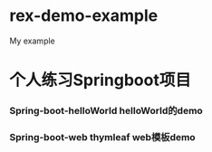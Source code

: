 # rex-demo-example
My example
# 个人练习Springboot项目
### Spring-boot-helloWorld helloWorld的demo
### Spring-boot-web thymleaf web模板demo
